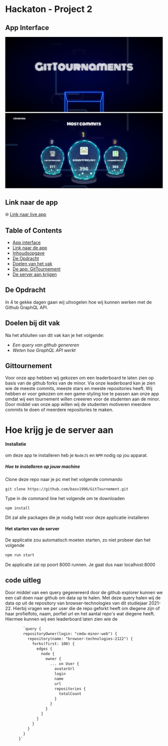 # Hackaton - Project 2

## App Interface

![Interface van de web app](public/img/gittournaments.png)
![Leaderboard interface](public/img/leaderboard.png)

## Link naar de app
:globe_with_meridians: [Link naar live app](https://git-tournament.herokuapp.com/)

## Table of Contents
- [App interface](#app-interface)
- [Link naar de app](#link-naar-de-app)
- [Inhoudsopgave](#table-of-contents)
- [De Opdracht](#de-opdracht)
- [Doelen van het vak](#doelen-bij-dit-vak)
- [De app: GitTournement](#Gittournement)
- [De server aan krijgen](#hoe-krijg-je-de-server-aan)

## De Opdracht
In 4 te gekke dagen gaan wij uitvogelen hoe wij kunnen werken met de Github GraphQL API.

## Doelen bij dit vak
Na het afsluiten van dit vak kan je het volgende:
- _Een query van github genereren_
- _Weten hoe GraphQL API werkt_

## Gittournement
Voor onze app hebben wij gekozen om een leaderboard te laten zien op basis van de github forks van de minor. Via onze leaderboard kan je zien wie de meeste commits,
meeste stars en meeste repositories heeft.
Wij hebben er voor gekozen om een game-styling toe te passen aan onze app omdat wij een tournement willen creeeren voor de studenten aan de minor.
Door middel van onze app willen wij de studenten motiveren meerdere commits te doen of meerdere repositories te maken.

# Hoe krijg je de server aan
#### Installatie
om deze app te installeren heb je `NodeJS` en `NPM` nodig op jou apparat.

##### Hoe te installeren op jouw machine
Clone deze repo naar je pc met het volgende commando

```
git clone https://github.com/basv1996/GitTournement.git
```
Type in de command line het volgende om te downloaden

```
npm install
```
Dit zal alle packages die je nodig hebt voor deze applicatie installeren

#### Het starten van de server
De applicatie zou automatisch moeten starten, zo niet probeer dan het volgende

```bash
npm run start
```
De applicatie zal op poort 8000 runnen. Je gaat dus naar localhost:8000

## code uitleg
Door middel van een query gegenereerd door de github explorer kunnen we een call doen naar github om data op te halen. Met deze query halen wij de data op uit 
de repository van browser-technologies van dit studiejaar 2021-22. 
Hierbij vragen we per user die de repo geforkt heeft om diegene zijn of haar profielfoto, naam, porfiel url en het aantal repo's wat diegene heeft. 
Hiermee kunnen wij een leaderboard laten zien wie de 
```
        `query {
        repositoryOwner(login: "cmda-minor-web") {
          repository(name: "browser-technologies-2122") {
            forks(first: 100) {
              edges {
                node {
                  owner {
                    ... on User {
                      avatarUrl
                      login
                      name
                      url
                      repositories {
                        totalCount
                      }
                    }
                  }
                }
              }
            }
          }
        }
      }`
```